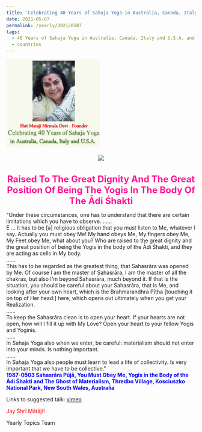 ```yaml
---
title: 'Celebrating 40 Years of Sahaja Yoga in Australia, Canada, Italy and U.S.A. and its Culture, Post 19 during the Sahasrāra Pūjā International Seminar'
date: 2021-05-07
permalink: /yearly/2021/0507
tags:
  - 40 Years of Sahaja Yoga in Australia, Canada, Italy and U.S.A. and its Culture
  - countries
---
```


<div style="text-align: left"><img src="/images/Celebrating40YearsSahajaYoga.png" width="250" /></div><br>

<div style="text-align: center"><img src="/images/image699.jpg" /></div>

<br>
<p style="color:DeepPink; text-align:center">
<font size="+2"><b>Raised To The Great Dignity And The Great Position Of Being The Yogis In The Body Of The Ādi Śhakti</b><br></font>
</p>

<p>
"Under these circumstances, one has to understand that there are certain limitations which you have to observe.<br<
First of all, I have taken you in My body.<br>
......<br>
E ... it has to be [a] religious obligation that you must listen to Me, whatever I say. Actually you must obey Me! My hand obeys Me, My fingers obey Me, My Feet obey Me, what about you? Who are raised to the great dignity and the great position of being the Yogis in the body of the Ādi Śhakti, and they are acting as cells in My body.<br>
......<br>
This has to be regarded as the greatest thing, that Sahasrāra was opened by Me. Of course I am the master of Sahasrāra, I am the master of all the chakras, but also I'm beyond Sahasrāra, much beyond it. If that is the situation, you should be careful about your Sahasrāra, that is Me, and looking after your own heart, which is the Brahmarandhra Pīṭha [touching it on top of Her head:] here, which opens out ultimately when you get your Realization. <br>
......<br>
To keep the Sahasrāra clean is to open your heart. If your hearts are not open, how will I fill it up with My Love? Open your heart to your fellow Yogis and Yoginīs.<br>
......<br>
In Sahaja Yoga also when we enter, be careful: materialism should not enter into your minds. Is nothing important.<br>
......<br>
In Sahaja Yoga also people must learn to lead a life of collectivity. Is very important that we have to be collective."<br>
<font color="blue"><b>1987-0503 Sahasrāra Pūjā, You Must Obey Me, Yogis in the Body of the Ādi Śhakti and The Ghost of Materialism, Thredbo Village, Kosciuszko National Park, New South Wales, Australia</b></font><br>
</p>

Links to suggested talk: <a href="https://vimeo.com/22819020"> vimeo</a><br>

<p style="color:red;">Jay Śhrī Mātājī!<br></p>

Yearly Topics Team